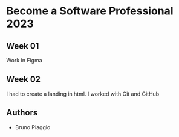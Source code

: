 # Become a Software Professional 2023

## Week 01
Work in Figma

## Week 02
I had to create a landing in html. I worked with Git
and GitHub

## Authors
- Bruno Piaggio